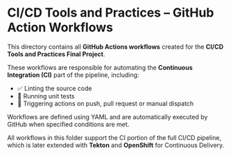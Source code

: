 # CI/CD Tools and Practices – GitHub Action Workflows

This directory contains all **GitHub Actions workflows** created for the **CI/CD Tools and Practices Final Project**.

These workflows are responsible for automating the **Continuous Integration (CI)** part of the pipeline, including:

- ✅ Linting the source code
- 🧪 Running unit tests
- 🔁 Triggering actions on push, pull request or manual dispatch

Workflows are defined using YAML and are automatically executed by GitHub when specified conditions are met.

All workflows in this folder support the CI portion of the full CI/CD pipeline, which is later extended with **Tekton** and **OpenShift** for Continuous Delivery.